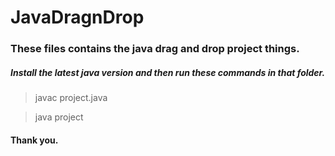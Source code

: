 # JavaDragnDrop
### These files contains the java drag and drop project things.
##### Install the latest java version and then run these commands in that folder.
> javac project.java

> java project

#### Thank you.

